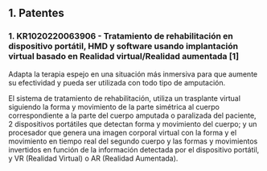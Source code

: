 ## 1. Patentes
### 1. KR1020220063906 - Tratamiento de rehabilitación en dispositivo portátil, HMD y software usando implantación virtual basado en Realidad virtual/Realidad aumentada [1]

Adapta la terapia espejo en una situación más inmersiva para que aumente su
efectividad y pueda ser utilizada con todo tipo de amputación. 

El sistema de tratamiento de rehabilitación, utiliza un trasplante virtual siguiendo la
forma y movimiento de la parte simétrica al cuerpo correspondiente a la parte del
cuerpo amputada o paralizada del paciente, 2 dispositivos portátiles que detectan
forma y movimiento del cuerpo; y un procesador que genera una imagen corporal
virtual con la forma y el movimiento en tiempo real del segundo cuerpo y las formas
y movimientos invertidos en función de la información detectada por el dispositivo
portátil, y VR (Realidad Virtual) o AR (Realidad Aumentada).
